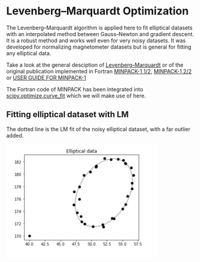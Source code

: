 # Levenberg–Marquardt Optimization
The Levenberg–Marquardt algorithm is applied here to fit elliptical datasets with an interpolated method between Gauss–Newton and gradient descent. It is a robust method and works well even for very noisy datasets. It was developed for normalizing magnetometer datasets but is general for fitting any elliptical data.

Take a look at the general desciption of [Levenberg–Marquardt](https://en.wikipedia.org/wiki/Levenberg–Marquardt_algorithm) or of the original publication implemented in Fortran [MINPACK-1 1/2](opt/ANL8074a.pdf), [MINPACK-1 2/2](opt/ANL8074b.pdf) or [USER GUIDE FOR MINPACK-1](opt/CM_P00068642.pdf)

The Fortran code of MINPACK has been integrated into [scipy.optimize.curve_fit](https://docs.scipy.org/doc/scipy/reference/generated/scipy.optimize.curve_fit.html) which we will make use of here.

## Fitting elliptical dataset with LM

The dotted line is the LM fit of the  noisy elliptical dataset, with a far outlier added.

<img src="opt/lm_elliptical_fit.png"  width="400">
